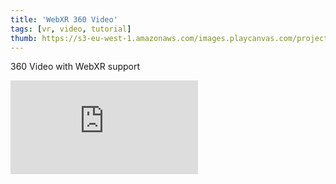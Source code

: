 ```yaml
---
title: 'WebXR 360 Video'
tags: [vr, video, tutorial]
thumb: https://s3-eu-west-1.amazonaws.com/images.playcanvas.com/projects/12/434444/6E87E1-image-75.jpg
---
```


360 Video with WebXR support
<div className="iframe-container">
    <iframe loading="lazy" src="https://playcanv.as/p/G0d8FneG/" title="WebXR 360 Video" webkitallowfullscreen="true" mozallowfullscreen="true" allow="autoplay" allowfullscreen="true" allowvr="" scrolling="no" frameborder="0" />
</div>

